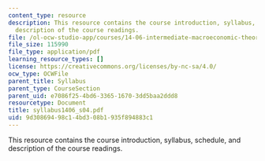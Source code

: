 ```yaml
---
content_type: resource
description: This resource contains the course introduction, syllabus, schedule, and
  description of the course readings.
file: /ol-ocw-studio-app/courses/14-06-intermediate-macroeconomic-theory-spring-2004/9d30869498c14bd308b1935f894883c1_syllabus1406_s04.pdf
file_size: 115990
file_type: application/pdf
learning_resource_types: []
license: https://creativecommons.org/licenses/by-nc-sa/4.0/
ocw_type: OCWFile
parent_title: Syllabus
parent_type: CourseSection
parent_uid: e7086f25-4bd6-3365-1670-3dd5baa2ddd8
resourcetype: Document
title: syllabus1406_s04.pdf
uid: 9d308694-98c1-4bd3-08b1-935f894883c1
---
```

This resource contains the course introduction, syllabus, schedule, and description of the course readings.